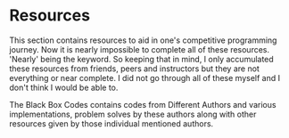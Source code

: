 # Resources

This section contains resources to aid in one's competitive programming journey. Now it is nearly impossible to complete all of these resources. 'Nearly' being the keyword.
So keeping that in mind, I only accumulated these resources from friends, peers and instructors but they are not everything or near complete. I did not go through all
of these myself and I don't think I would be able to.

The Black Box Codes contains codes from Different Authors and various implementations, problem solves by these authors along with other resources given by those individual mentioned authors.
